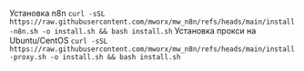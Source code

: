 Установка n8n ```curl -sSL https://raw.githubusercontent.com/mworx/mw_n8n/refs/heads/main/install-n8n.sh -o install.sh && bash install.sh```
Установка прокси на Ubuntu/CentOS ```curl -sSL https://raw.githubusercontent.com/mworx/mw_n8n/refs/heads/main/install-proxy.sh -o install.sh && bash install.sh```
